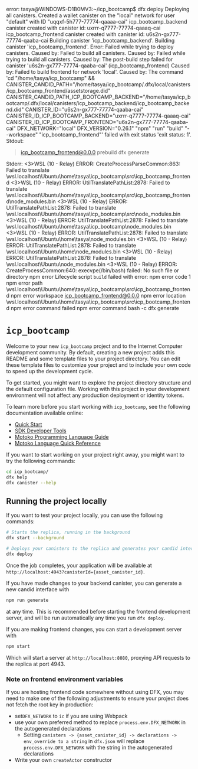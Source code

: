 error:
tasya@WINDOWS-D1B0MV3:~/icp_bootcamp$ dfx deploy
Deploying all canisters.
Created a wallet canister on the "local" network for user "default" with ID "uqqxf-5h777-77774-qaaaa-cai"
icp_bootcamp_backend canister created with canister id: uxrrr-q7777-77774-qaaaq-cai
icp_bootcamp_frontend canister created with canister id: u6s2n-gx777-77774-qaaba-cai
Building canister 'icp_bootcamp_backend'.
Building canister 'icp_bootcamp_frontend'.
Error: Failed while trying to deploy canisters.
Caused by: Failed to build all canisters.
Caused by: Failed while trying to build all canisters.
Caused by: The post-build step failed for canister 'u6s2n-gx777-77774-qaaba-cai' (icp_bootcamp_frontend)
Caused by: Failed to build frontend for network 'local'.
Caused by: The command 'cd "/home/tasya/icp_bootcamp" && CANISTER_CANDID_PATH="/home/tasya/icp_bootcamp/.dfx/local/canisters/icp_bootcamp_frontend/assetstorage.did" CANISTER_CANDID_PATH_ICP_BOOTCAMP_BACKEND="/home/tasya/icp_bootcamp/.dfx/local/canisters/icp_bootcamp_backend/icp_bootcamp_backend.did" CANISTER_ID="u6s2n-gx777-77774-qaaba-cai" CANISTER_ID_ICP_BOOTCAMP_BACKEND="uxrrr-q7777-77774-qaaaq-cai" CANISTER_ID_ICP_BOOTCAMP_FRONTEND="u6s2n-gx777-77774-qaaba-cai" DFX_NETWORK="local" DFX_VERSION="0.26.1" "npm" "run" "build" "--workspace" "icp_bootcamp_frontend"' failed with exit status 'exit status: 1'.
Stdout:

> icp_bootcamp_frontend@0.0.0 prebuild
> dfx generate


Stderr:
<3>WSL (10 - Relay) ERROR: CreateProcessParseCommon:863: Failed to translate \\wsl.localhost\Ubuntu\home\tasya\icp_bootcamp\src\icp_bootcamp_frontend
<3>WSL (10 - Relay) ERROR: UtilTranslatePathList:2878: Failed to translate \\wsl.localhost\Ubuntu\home\tasya\icp_bootcamp\src\icp_bootcamp_frontend\node_modules\.bin
<3>WSL (10 - Relay) ERROR: UtilTranslatePathList:2878: Failed to translate \\wsl.localhost\Ubuntu\home\tasya\icp_bootcamp\src\node_modules\.bin
<3>WSL (10 - Relay) ERROR: UtilTranslatePathList:2878: Failed to translate \\wsl.localhost\Ubuntu\home\tasya\icp_bootcamp\node_modules\.bin
<3>WSL (10 - Relay) ERROR: UtilTranslatePathList:2878: Failed to translate \\wsl.localhost\Ubuntu\home\tasya\node_modules\.bin
<3>WSL (10 - Relay) ERROR: UtilTranslatePathList:2878: Failed to translate \\wsl.localhost\Ubuntu\home\node_modules\.bin
<3>WSL (10 - Relay) ERROR: UtilTranslatePathList:2878: Failed to translate \\wsl.localhost\Ubuntu\node_modules\.bin
<3>WSL (10 - Relay) ERROR: CreateProcessCommon:640: execvpe(/bin/bash) failed: No such file or directory
npm error Lifecycle script `build` failed with error:
npm error code 1
npm error path \\wsl.localhost\Ubuntu\home\tasya\icp_bootcamp\src\icp_bootcamp_frontend
npm error workspace icp_bootcamp_frontend@0.0.0
npm error location \\wsl.localhost\Ubuntu\home\tasya\icp_bootcamp\src\icp_bootcamp_frontend
npm error command failed
npm error command bash -c dfx generate


# `icp_bootcamp`

Welcome to your new `icp_bootcamp` project and to the Internet Computer development community. By default, creating a new project adds this README and some template files to your project directory. You can edit these template files to customize your project and to include your own code to speed up the development cycle.

To get started, you might want to explore the project directory structure and the default configuration file. Working with this project in your development environment will not affect any production deployment or identity tokens.

To learn more before you start working with `icp_bootcamp`, see the following documentation available online:

- [Quick Start](https://internetcomputer.org/docs/current/developer-docs/setup/deploy-locally)
- [SDK Developer Tools](https://internetcomputer.org/docs/current/developer-docs/setup/install)
- [Motoko Programming Language Guide](https://internetcomputer.org/docs/current/motoko/main/motoko)
- [Motoko Language Quick Reference](https://internetcomputer.org/docs/current/motoko/main/language-manual)

If you want to start working on your project right away, you might want to try the following commands:

```bash
cd icp_bootcamp/
dfx help
dfx canister --help
```

## Running the project locally

If you want to test your project locally, you can use the following commands:

```bash
# Starts the replica, running in the background
dfx start --background

# Deploys your canisters to the replica and generates your candid interface
dfx deploy
```

Once the job completes, your application will be available at `http://localhost:4943?canisterId={asset_canister_id}`.

If you have made changes to your backend canister, you can generate a new candid interface with

```bash
npm run generate
```

at any time. This is recommended before starting the frontend development server, and will be run automatically any time you run `dfx deploy`.

If you are making frontend changes, you can start a development server with

```bash
npm start
```

Which will start a server at `http://localhost:8080`, proxying API requests to the replica at port 4943.

### Note on frontend environment variables

If you are hosting frontend code somewhere without using DFX, you may need to make one of the following adjustments to ensure your project does not fetch the root key in production:

- set`DFX_NETWORK` to `ic` if you are using Webpack
- use your own preferred method to replace `process.env.DFX_NETWORK` in the autogenerated declarations
  - Setting `canisters -> {asset_canister_id} -> declarations -> env_override to a string` in `dfx.json` will replace `process.env.DFX_NETWORK` with the string in the autogenerated declarations
- Write your own `createActor` constructor

